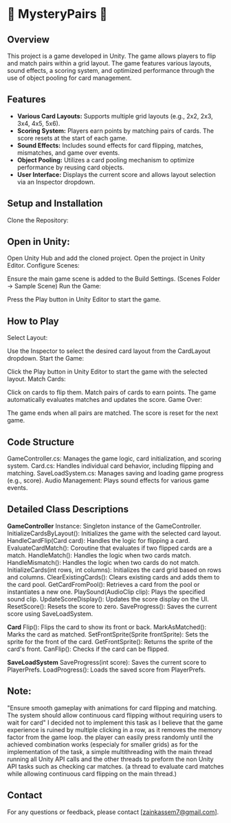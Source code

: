 # 🎴 MysteryPairs  🎴

## Overview
This project is a game developed in Unity. The game allows players to flip and match pairs within a grid layout. The game features various layouts, sound effects, a scoring system, and optimized performance through the use of object pooling for card management.

## Features
- **Various Card Layouts:** Supports multiple grid layouts (e.g., 2x2, 2x3, 3x4, 4x5, 5x6).
- **Scoring System:** Players earn points by matching pairs of cards. The score resets at the start of each game.
- **Sound Effects:** Includes sound effects for card flipping, matches, mismatches, and game over events.
- **Object Pooling:** Utilizes a card pooling mechanism to optimize performance by reusing card objects.
- **User Interface:** Displays the current score and allows layout selection via an Inspector dropdown.

## Setup and Installation
Clone the Repository:


## Open in Unity:

Open Unity Hub and add the cloned project.
Open the project in Unity Editor.
Configure Scenes:

Ensure the main game scene is added to the Build Settings. (Scenes Folder -> Sample Scene)
Run the Game:

Press the Play button in Unity Editor to start the game.

## How to Play
Select Layout:

Use the Inspector to select the desired card layout from the CardLayout dropdown.
Start the Game:

Click the Play button in Unity Editor to start the game with the selected layout.
Match Cards:

Click on cards to flip them. Match pairs of cards to earn points.
The game automatically evaluates matches and updates the score.
Game Over:

The game ends when all pairs are matched. The score is reset for the next game.

## Code Structure
GameController.cs: Manages the game logic, card initialization, and scoring system.
Card.cs: Handles individual card behavior, including flipping and matching.
SaveLoadSystem.cs: Manages saving and loading game progress (e.g., score).
Audio Management: Plays sound effects for various game events.

## Detailed Class Descriptions
**GameController**
Instance: Singleton instance of the GameController.
InitializeCardsByLayout(): Initializes the game with the selected card layout.
HandleCardFlip(Card card): Handles the logic for flipping a card.
EvaluateCardMatch(): Coroutine that evaluates if two flipped cards are a match.
HandleMatch(): Handles the logic when two cards match.
HandleMismatch(): Handles the logic when two cards do not match.
InitializeCards(int rows, int columns): Initializes the card grid based on rows and columns.
ClearExistingCards(): Clears existing cards and adds them to the card pool.
GetCardFromPool(): Retrieves a card from the pool or instantiates a new one.
PlaySound(AudioClip clip): Plays the specified sound clip.
UpdateScoreDisplay(): Updates the score display on the UI.
ResetScore(): Resets the score to zero.
SaveProgress(): Saves the current score using SaveLoadSystem.

**Card**
Flip(): Flips the card to show its front or back.
MarkAsMatched(): Marks the card as matched.
SetFrontSprite(Sprite frontSprite): Sets the sprite for the front of the card.
GetFrontSprite(): Returns the sprite of the card's front.
CanFlip(): Checks if the card can be flipped.


**SaveLoadSystem**
SaveProgress(int score): Saves the current score to PlayerPrefs.
LoadProgress(): Loads the saved score from PlayerPrefs.

## Note: 
"Ensure smooth gameplay with animations for card flipping and matching. The system
should allow continuous card flipping without requiring users to wait for card"
I decided not to implement this task as I believe that the game experience is ruined by multiple clicking in a row, as it removes the memory factor from the game loop. the player can easily press randomly until the achieved combination works (especialy for smaller grids)
as for the implementation of the task, a simple multithreading with the main thread running all Unity API calls and the other threads to preform the non Unity API tasks such as checking car matches. (a thread to evaluate card matches while allowing continuous card flipping on the main thread.)


## Contact
For any questions or feedback, please contact [zainkassem7@gmail.com].




